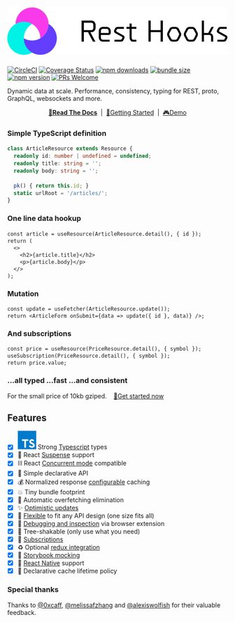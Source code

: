 # ![🛌🎣 Rest hooks](./rest_hooks_logo_and_text.svg?sanitize=true)
[![CircleCI](https://circleci.com/gh/coinbase/rest-hooks.svg?style=shield)](https://circleci.com/gh/coinbase/rest-hooks)
[![Coverage Status](https://img.shields.io/coveralls/coinbase/rest-hooks.svg?style=flat-square)](https://coveralls.io/github/coinbase/rest-hooks?branch=master)
[![npm downloads](https://img.shields.io/npm/dm/rest-hooks.svg?style=flat-square)](https://www.npmjs.com/package/rest-hooks)
[![bundle size](https://img.shields.io/bundlephobia/minzip/rest-hooks?style=flat-square)](https://bundlephobia.com/result?p=rest-hooks)
[![npm version](https://img.shields.io/npm/v/rest-hooks.svg?style=flat-square)](https://www.npmjs.com/package/rest-hooks)
[![PRs Welcome](https://img.shields.io/badge/PRs-welcome-brightgreen.svg?style=flat-square)](http://makeapullrequest.com)

Dynamic data at scale. Performance, consistency, typing for REST, proto, GraphQL, websockets and more.

<div align="center">

**[📖Read The Docs](https://resthooks.io)** &nbsp;|&nbsp; [🏁Getting Started](https://resthooks.io/docs/getting-started/installation) &nbsp;|&nbsp;
[🎮Demo](https://github.com/Rest-Hooks/todo-example)

</div>

### Simple TypeScript definition

```typescript
class ArticleResource extends Resource {
  readonly id: number | undefined = undefined;
  readonly title: string = '';
  readonly body: string = '';

  pk() { return this.id; }
  static urlRoot = '/articles/';
}
```

### One line data hookup

```tsx
const article = useResource(ArticleResource.detail(), { id });
return (
  <>
    <h2>{article.title}</h2>
    <p>{article.body}</p>
  </>
);
```

### Mutation

```tsx
const update = useFetcher(ArticleResource.update());
return <ArticleForm onSubmit={data => update({ id }, data)} />;
```

### And subscriptions

```tsx
const price = useResource(PriceResource.detail(), { symbol });
useSubscription(PriceResource.detail(), { symbol });
return price.value;
```

### ...all typed ...fast ...and consistent

For the small price of 10kb gziped. &nbsp;&nbsp; [🏁Get started now](https://resthooks.io/docs/getting-started/installation)

## Features

- [x] ![TS](./typescript.svg?sanitize=true) Strong [Typescript](https://www.typescriptlang.org/) types
- [x] 🛌 React [Suspense](https://resthooks.io/docs/guides/loading-state) support
- [x] ⛓️ React [Concurrent mode](https://reactjs.org/docs/concurrent-mode-patterns.html) compatible
- [x] 🎣 Simple declarative API
- [x] 💰 Normalized response [configurable](https://resthooks.io/docs/guides/resource-lifetime) caching
- [x] 💥 Tiny bundle footprint
- [x] 🛑 Automatic overfetching elimination
- [x] ✨ [Optimistic updates](https://resthooks.io/docs/guides/optimistic-updates)
- [x] 🧘 [Flexible](https://resthooks.io/docs/api/Endpoint) to fit any API design (one size fits all)
- [x] 🔧 [Debugging and inspection](https://resthooks.io/docs/guides/debugging) via browser extension
- [x] 🌳 Tree-shakable (only use what you need)
- [x] 🔁 [Subscriptions](https://resthooks.io/docs/api/useSubscription)
- [x] ♻️ Optional [redux integration](https://resthooks.io/docs/guides/redux)
- [x] 📙 [Storybook mocking](https://resthooks.io/docs/guides/storybook)
- [x] 📱 [React Native](https://facebook.github.io/react-native/) support
- [x] 🚯 Declarative cache lifetime policy

### Special thanks

Thanks to [@0xcaff](https://github.com/0xcaff), [@melissafzhang](https://github.com/melissafzhang)
and [@alexiswolfish](https://github.com/alexiswolfish) for their valuable feedback.
